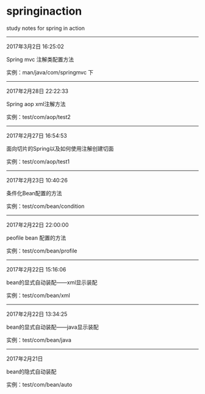 # springinaction
 study notes for spring in action


___
 2017年3月2日 16:25:02

 Spring mvc 注解类配置方法

 实例：man/java/com/springmvc 下
___
 2017年2月28日 22:22:33

 Spring aop xml注解方法

 实例：test/com/aop/test2
___
 2017年2月27日 16:54:53

 面向切片的Spring以及如何使用注解创建切面

 实例：test/com/aop/test1
___
 2017年2月23日 10:40:26

 条件化Bean配置的方法

 实例：test/com/bean/condition
___
 2017年2月22日  22:00:00
 
 peofile bean 配置的方法
 
 实例：test/com/bean/profile

___
 2017年2月22日  15:16:06
 
 bean的显式自动装配——xml显示装配
 
 实例：test/com/bean/xml

___
 2017年2月22日  13:34:25
 
 bean的显式自动装配——java显示装配
 
 实例：test/com/bean/java

___
 2017年2月21日
 
 bean的隐式自动装配
 
 实例：test/com/bean/auto

